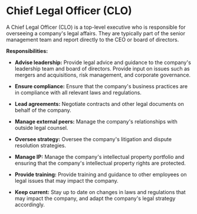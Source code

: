 # Chief Legal Officer (CLO)

A Chief Legal Officer (CLO) is a top-level executive who is responsible for overseeing a company's legal affairs. They are typically part of the senior management team and report directly to the CEO or board of directors.

**Responsibilities:**

* **Advise leadership:** Provide legal advice and guidance to the company's leadership team and board of directors. Provide input on issues such as mergers and acquisitions, risk management, and corporate governance.

* **Ensure compliance:** Ensure that the company's business practices are in compliance with all relevant laws and regulations.

* **Lead agreements:** Negotiate contracts and other legal documents on behalf of the company.

* **Manage external peers:** Manage the company's relationships with outside legal counsel.

* **Oversee strategy:** Oversee the company's litigation and dispute resolution strategies.

* **Manage IP:** Manage the company's intellectual property portfolio and ensuring that the company's intellectual property rights are protected.

* **Provide training:** Provide training and guidance to other employees on legal issues that may impact the company.

* **Keep current:** Stay up to date on changes in laws and regulations that may impact the company, and adapt the company's legal strategy accordingly.
